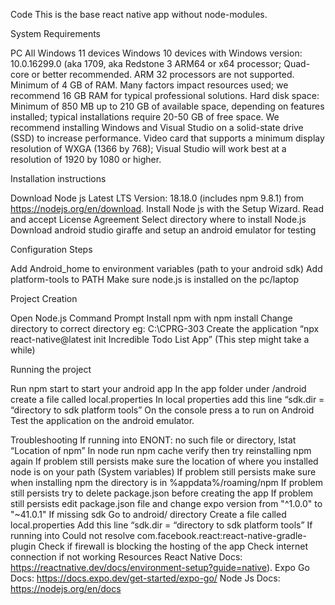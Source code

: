 Code
  This is the base react native app without node-modules.

System Requirements

PC
  All Windows 11 devices
  Windows 10 devices with Windows version: 10.0.16299.0 (aka 1709, aka Redstone 3
  ARM64 or x64 processor; Quad-core or better recommended. ARM 32 processors are not supported.
  Minimum of 4 GB of RAM. Many factors impact resources used; we recommend 16 GB RAM for typical professional solutions.
  Hard disk space: Minimum of 850 MB up to 210 GB of available space, depending on features installed; typical installations require 20-50 GB of free space. We recommend installing Windows and Visual Studio on a solid-state drive (SSD) to increase performance.
  Video card that supports a minimum display resolution of WXGA (1366 by 768); Visual Studio will work best at a resolution of 1920 by 1080 or higher.


Installation instructions

  Download Node js Latest LTS Version: 18.18.0 (includes npm 9.8.1) from https://nodejs.org/en/download. 
  Install Node js with the Setup Wizard.
  Read and accept License Agreement
  Select directory where to install Node.js
  Download android studio giraffe and setup an android emulator for testing

Configuration Steps

  Add Android_home to environment variables (path to your android sdk)
  Add platform-tools to PATH
  Make sure node.js is installed on the pc/laptop

Project Creation


  Open Node.js Command Prompt
  Install npm with npm install
  Change directory to correct directory eg: C:\CPRG-303
  Create the application “npx react-native@latest init Incredible Todo List App” (This step might take a while)

Running the project


  Run npm start to start your android app
  In the app folder under /android create a file called local.properties
  In local properties add this line “sdk.dir = “directory to sdk platform tools”
  On the console press a to run on Android
  Test the application on the android emulator.

Troubleshooting
   If running into ENONT: no such file or directory, lstat “Location of npm”
   In node run npm cache verify then try reinstalling npm again
   If problem still persists make sure the location of where you installed node is on your path (System variables)
   If problem still persists make sure when installing npm the directory is in %appdata%/roaming/npm
   If problem still persists try to delete package.json before creating the app
   If problem still persists edit package.json file and change expo version from "^1.0.0" to "~41.0.1"
   If missing sdk
   Go to android/ directory
   Create a file called local.properties
   Add this line “sdk.dir = “directory to sdk platform tools”
   If running into Could not resolve com.facebook.react:react-native-gradle-plugin
   Check if firewall is blocking the hosting of the app
   Check internet connection if not working
Resources
  React Native Docs: https://reactnative.dev/docs/environment-setup?guide=native).
  Expo Go Docs: https://docs.expo.dev/get-started/expo-go/
  Node Js Docs: https://nodejs.org/en/docs
